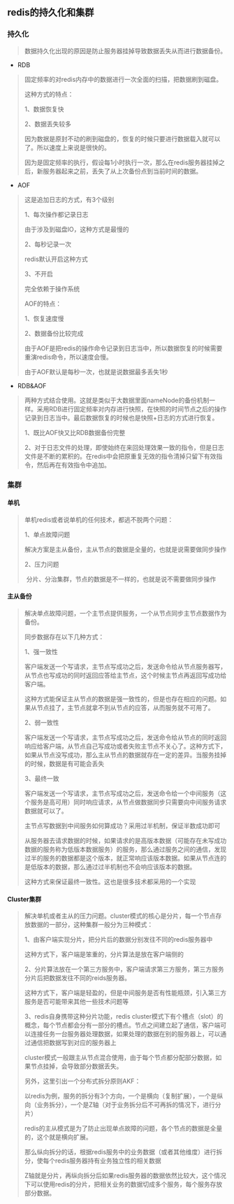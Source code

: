 ## redis的持久化和集群

### 持久化

> 数据持久化出现的原因是防止服务器挂掉导致数据丢失从而进行数据备份。

- RDB

> 固定频率的对redis内存中的数据进行一次全面的扫描，把数据刷到磁盘。
>
> 这种方式的特点：
>
> 1、数据恢复快
>
> 2、数据丢失较多
>
> 因为数据是原封不动的刷到磁盘的，恢复的时候只要进行数据载入就可以了。所以速度上来说是很快的。
>
> 因为是固定频率的执行，假设每1小时执行一次，那么在redis服务器挂掉之后，新服务器起来之前，丢失了从上次备份点到当前时间的数据。

- AOF

> 这是追加日志的方式，有3个级别
>
> 1、每次操作都记录日志
>
> 由于涉及到磁盘IO，这种方式是最慢的
>
> 2、每秒记录一次
>
> redis默认开启这种方式
>
> 3、不开启
>
> 完全依赖于操作系统
>
> AOF的特点：
>
> 1、恢复速度慢
>
> 2、数据备份比较完成
>
> 由于AOF是把redis的操作命令记录到日志当中，所以数据恢复的时候需要重演redis命令，所以速度会慢。
>
> 由于AOF默认是每秒一次，也就是说数据最多丢失1秒

- RDB&AOF

> 两种方式结合使用。这就是类似于大数据里面nameNode的备份机制一样。采用RDB进行固定频率对内存进行快照，在快照的时间节点之后的操作记录到日志当中。最后数据恢复的时候也是快照+日志的方式进行恢复。
>
> 1、既比AOF快又比RDB数据备份完整
>
> 2、对于日志文件的处理，即使始终在来回处理效果一致的指令，但是日志文件是不断的累积的。在redis中会把原重复无效的指令清掉只留下有效指令，然后再在有效指令中追加。

### 集群

#### 单机

> 单机redis或者说单机的任何技术，都逃不脱两个问题：
>
> 1、单点故障问题
>
> ​	解决方案是主从备份，主从节点的数据是全量的，也就是说需要做同步操作
>
> 2、压力问题
>
> ​	分片、分治集群，节点的数据是不一样的，也就是说不需要做同步操作

#### 主从备份

> 解决单点故障问题，一个主节点提供服务，一个从节点同步主节点数据作为备份。
>
> 同步数据存在以下几种方式：
>
> 1、强一致性
>
> 客户端发送一个写请求，主节点写成功之后，发送命令给从节点服务器写，从节点也写成功的同时返回应答给主节点，这个时候主节点再返回写成功给客户端。
>
> 这种方式能保证主从节点的数据是强一致性的，但是也存在相应的问题。如果从节点挂了，主节点就拿不到从节点的应答，从而服务就不可用了。
>
> 2、弱一致性
>
> 客户端发送一个写请求，主节点写成功之后，发送命令给从节点的同时返回响应给客户端，从节点自己写成功或者失败主节点不关心了。这种方式下，如果从节点没写成功，那么主从节点的数据就存在一定的差异。当服务挂掉的时候，数据是有可能会丢失
>
> 3、最终一致
>
> 客户端发送一个写请求，主节点写成功之后，发送命令给一个中间服务（这个服务是高可用）同时响应请求，从节点做数据同步只需要向中间服务请求数据就可以了。
>
> 主节点写数据到中间服务如何算成功？采用过半机制，保证半数成功即可
>
> 从服务器去请求数据的时候，如果请求的是高版本数据（可能存在未写成功数据的服务称为低版本数据服务）的服务，那么通过服务之间的通信，发现过半的服务的数据都是这个版本，就正常响应该版本数据。如果从节点连的是低版本的数据，那么通过过半机制也不会响应该版本的数据。
>
> 这种方式来保证最终一致性。这也是很多技术都采用的一个实现

#### Cluster集群

> 解决单机或者主从的压力问题。cluster模式的核心是分片，每一个节点存放数据的一部分，这种集群一般分为三种模式：
>
> 1、由客户端实现分片，把分片后的数据分别发往不同的redis服务器中
>
> 这种方式下，客户端是笨重的，分片算法是放在客户端侧的
>
> 2、分片算法放在一个第三方服务中，客户端请求第三方服务，第三方服务分片后把数据发往不同的reids服务器。
>
> 这种方式下，客户端是轻盈的，但是中间服务是否有性能瓶颈，引入第三方服务是否可能带来其他一些技术问题等
>
> 3、redis自身携带这种分片功能，redis cluster模式下有个槽点（slot）的概念，每个节点都会分有一部分的槽点。节点之间建立起了通信，客户端可以连接任务一台服务器处理数据，如果处理的数据在别的服务器上，可以通过通信把数据写到对应的服务器上
>
> cluster模式一般跟主从节点混合使用，由于每个节点都分配部分数据，如果节点挂掉，会导致部分数据丢失。
>
> 另外，这里引出一个分布式拆分原则AKF：
>
> 以redis为例，服务的拆分有3个方向，一个是横向（复制扩展），一个是纵向（业务拆分），一个是Z轴（对于业务拆分后不可再拆的情况下，进行分片）
>
> redis的主从模式是为了防止出现单点故障的问题，各个节点的数据是全量的，这个就是横向扩展。
>
> 那么纵向拆分的话，根据redis服务中的业务数据（或者其他维度）进行拆分，使每个redis服务器持有业务独立性的相关数据
>
> Z轴就是分片，再纵向拆分后如果redis服务器的数据依然比较大，这个情况下可以使用redis的分片，把相关业务的数据切成多个服务，每个服务存放部分数据。